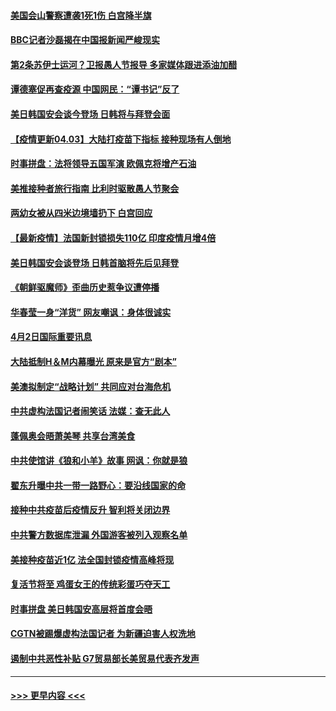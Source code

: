 #### [美国会山警察遭袭1死1伤 白宫降半旗](../pages/prog202/a103087835.md?t=04031401) 
#### [BBC记者沙磊揭在中国报新闻严峻现实](../pages/prog202/a103087818.md?t=04031401) 
#### [第2条苏伊士运河？卫报愚人节报导 多家媒体跟进添油加醋](../pages/prog202/a103087807.md?t=04031401) 
#### [谭德塞促再查疫源 中国网民：“谭书记”反了](../pages/prog202/a103087740.md?t=04031401) 
#### [美日韩国安会谈今登场 日韩将与拜登会面](../pages/prog202/a103087732.md?t=04031401) 
#### [【疫情更新04.03】大陆打疫苗下指标 接种现场有人倒地](../pages/prog202/a103078521.md?t=04031401) 
#### [时事拼盘：法将领导五国军演 欧佩克将增产石油](../pages/prog202/a103087651.md?t=04031401) 
#### [美推接种者旅行指南 比利时驱散愚人节聚会](../pages/prog202/a103087563.md?t=04031401) 
#### [两幼女被从四米边境墙扔下 白宫回应](../pages/prog202/a103087388.md?t=04031401) 
#### [【最新疫情】法国新封锁损失110亿 印度疫情月增4倍](../pages/prog202/a103087371.md?t=04031401) 
#### [美日韩国安会谈登场 日韩首脑将先后见拜登](../pages/prog202/a103087304.md?t=04031401) 
#### [《朝鲜驱魔师》歪曲历史惹争议遭停播](../pages/prog202/a103087253.md?t=04031401) 
#### [华春莹一身“洋货” 网友嘲讽：身体很诚实](../pages/prog202/a103087132.md?t=04031401) 
#### [4月2日国际重要讯息](../pages/prog202/a103087079.md?t=04031401) 
#### [大陆抵制H＆M内幕曝光 原来是官方“剧本”](../pages/prog202/a103087048.md?t=04031401) 
#### [美澳拟制定“战略计划” 共同应对台海危机](../pages/prog202/a103087008.md?t=04031401) 
#### [中共虚构法国记者闹笑话 法媒：查无此人](../pages/prog202/a103087010.md?t=04031401) 
#### [蓬佩奥会晤萧美琴 共享台湾美食](../pages/prog202/a103086966.md?t=04031401) 
#### [中共使馆讲《狼和小羊》故事 网讽：你就是狼](../pages/prog202/a103086887.md?t=04031401) 
#### [翟东升曝中共一带一路野心：要沿线国家的命](../pages/prog202/a103086846.md?t=04031401) 
#### [接种中共疫苗后疫情反升 智利将关闭边界](../pages/prog202/a103086851.md?t=04031401) 
#### [中共警方数据库泄漏 外国游客被列入观察名单](../pages/prog202/a103086458.md?t=04031401) 
#### [美接种疫苗近1亿 法全国封锁疫情高峰将现](../pages/prog202/a103086734.md?t=04031401) 
#### [复活节将至 鸡蛋女王的传统彩蛋巧夺天工](../pages/prog202/a103086700.md?t=04031401) 
#### [时事拼盘 美日韩国安高层将首度会晤](../pages/prog202/a103086695.md?t=04031401) 
#### [CGTN被踢爆虚构法国记者 为新疆迫害人权洗地](../pages/prog202/a103086656.md?t=04031401) 
#### [遏制中共恶性补贴 G7贸易部长美贸易代表齐发声](../pages/prog202/a103086445.md?t=04031401) 

----
#### [ >>> 更早内容 <<< ](../indexes/prog202-earlier.md)
